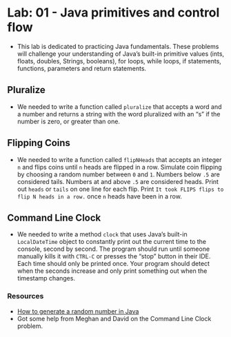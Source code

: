 # Lab: 01 - Java primitives and control flow

- This lab is dedicated to practicing Java fundamentals. These problems will challenge your understanding of Java’s built-in primitive values (ints, floats, doubles, Strings, booleans), for loops, while loops, if statements, functions, parameters and return statements.

## Pluralize

- We needed to write a function called ```pluralize``` that accepts a word and a number and returns a string with the word pluralized with an “s” if the number is zero, or greater than one.

## Flipping Coins

- We needed to write a function called ```flipNHeads``` that accepts an integer ```n``` and flips coins until ```n``` heads are flipped in a row. Simulate coin flipping by choosing a random number between ```0``` and ```1```. Numbers below ```.5``` are considered tails. Numbers at and above ```.5``` are considered heads. Print out ```heads``` or ```tails``` on one line for each flip. Print ```It took FLIPS flips to flip N heads in a row.``` once ```n``` heads have been in a row.

## Command Line Clock

- We needed to write a method ```clock``` that uses Java’s built-in ```LocalDateTime``` object to constantly print out the current time to the console, second by second. The program should run until someone manually kills it with ```CTRL-C``` or presses the “stop” button in their IDE. Each time should only be printed once. Your program should detect when the seconds increase and only print something out when the timestamp changes.

### Resources

- [How to generate a random number in Java](https://www.educative.io/edpresso/how-to-generate-random-numbers-in-java)
- Got some help from Meghan and David on the Command Line Clock problem.
